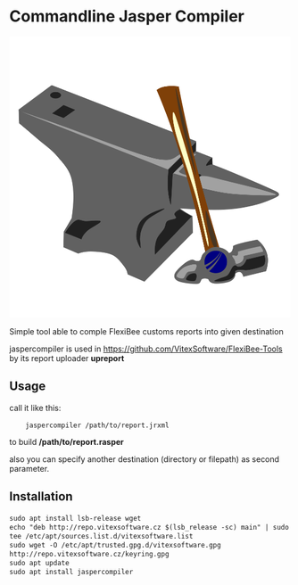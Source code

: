 Commandline Jasper Compiler
===========================

![logo](jaspercompiler.svg?raw=true)

Simple tool able to comple FlexiBee customs reports into given destination

jaspercompiler is used in https://github.com/VitexSoftware/FlexiBee-Tools by its report uploader **upreport** 

Usage
-----

call it like this:

```shell
    jaspercompiler /path/to/report.jrxml
```
to build **/path/to/report.rasper**

also you can specify another destination (directory or filepath) as second parameter.

Installation
------------

```shell
sudo apt install lsb-release wget
echo "deb http://repo.vitexsoftware.cz $(lsb_release -sc) main" | sudo tee /etc/apt/sources.list.d/vitexsoftware.list
sudo wget -O /etc/apt/trusted.gpg.d/vitexsoftware.gpg http://repo.vitexsoftware.cz/keyring.gpg
sudo apt update
sudo apt install jaspercompiler
```
